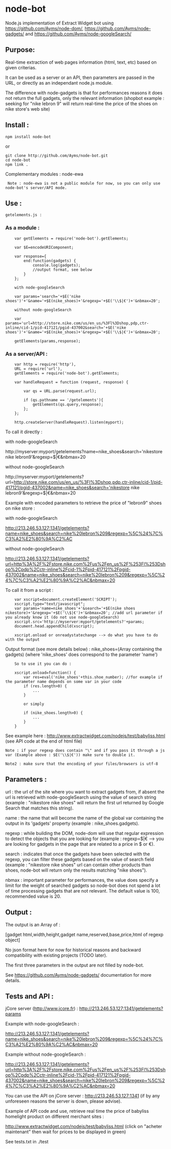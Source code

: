 node-bot
===

Node.js implementation of Extract Widget bot using https://github.com/Ayms/node-dom/, https://github.com/Ayms/node-gadgets/ and https://github.com/Ayms/node-googleSearch/

## Purpose:

Real-time extraction of web pages information (html, text, etc) based on given criterias.

It can be used as a server or an API, then parameters are passed in the URL, or directly as an independant node.js module.

The difference with node-gadgets is that for performances reasons it does not return the full gadgets, only the relevant information (shopbot example : seeking for "nike lebron 9" will return real-time the price of the shoes on nike store's web site)

## Install :

    npm install node-bot

or

    git clone http://github.com/Ayms/node-bot.git
    cd node-bot
    npm link .
	
Complementary modules :
	 node-ewa
	 
	 Note : node-ewa is not a public module for now, so you can only use node-bot's server/API mode. 

## Use :

	getelements.js :
	
### As a module :
	
````
	var getElements = require('node-bot').getElements;
	
	var $E=encodeURIComponent;
	
	var response={
		end:function(gadgets) {
			console.log(gadgets);
			//output format, see below
		}
	};
	
	with node-googleSearch
	
	var params='search='+$E('nike shoes')'+'&name='+$E(nike_shoes)+'&regexp='+$E('\\$|€')+'&nbmax=20';
	
	without node-googleSearch
	
	var params='url=http://store.nike.com/us/en_us/%3Fl%3Dshop,pdp,ctr-inline/cid-1/pid-417121/pgid-437002&search='+$E('nike shoes')'+'&name='+$E(nike_shoes)+'&regexp='+$E('\\$|€')+'&nbmax=20';

	getElements(params,response);
````
### As a server/API :
	
````
	var http = require('http'),  
	URL = require('url'),
	getElements = require('node-bot').getElements;

	var handleRequest = function (request, response) {
	  
		var qs = URL.parse(request.url);
		  
		if (qs.pathname == '/getelements'){
			getElements(qs.query,response);
		};
	};

	http.createServer(handleRequest).listen(myport);
````
To call it directly :

with node-googleSearch

http://myserver:myport/getelements?name=nike_shoes&search='nikestore nike lebron9'&regexp=\$|€&nbmax=20

without node-googleSearch

http://myserver:myport/getelements?url=http://store.nike.com/us/en_us/%3Fl%3Dshop,pdp,ctr-inline/cid-1/pid-417121/pgid-437002&name=nike_shoes&search='nikestore nike lebron9'&regexp=\$|€&nbmax=20

Example with encoded parameters to retrieve the price of "lebron9" shoes on nike store :

with node-googleSearch

http://213.246.53.127:1341/getelements?name=nike_shoes&search=nike%20lebron%209&regexp=%5C%24%7C%C3%A2%E2%80%9A%C2%AC

without node-googleSearch

http://213.246.53.127:1341/getelements?url=http%3A%2F%2Fstore.nike.com%2Fus%2Fen_us%2F%253Fl%253Dshop%2Cpdp%2Cctr-inline%2Fcid-1%2Fpid-417121%2Fpgid-437002&name=nike_shoes&search=nike%20lebron%209&regexp=%5C%24%7C%C3%A2%E2%80%9A%C2%AC&nbmax=20

To call it from a script :

````
	var xscript=document.createElement('SCRIPT');
	xscript.type="text/javascript";
	var params='name=nike_shoes'+'&search='+$E(nike shoes nikestore)+'&regexp='+$E('\\$|€')+'&nbmax=20'; //add url parameter if you already know it (do not use node-googleSearch)
	xscript.src='http://myserver:myport/getelements?'+params;
	document.head.appendChild(xscript);

	xscript.onload or onreadystatechange --> do what you have to do with the output
````

Output format (see more details below) : nike_shoes=(Array containing the gadgets) (where 'nike_shoes' does correspond to the parameter 'name')

````
	So to use it you can do :
	
	xscript.onload=function() {
		var res=eval('nike_shoes'+this.shoe_number); //for example if the parameter name depends on some var in your code
		if (res.length>0) {
			...
		}
		
		or simply
		
		if (nike_shoes.length>0) {
			...
		}
	}
````

See example here : http://www.extractwidget.com/nodejs/test/babyliss.html (see API code at the end of html file)

	Note : if your regexp does contain "\" and if you pass it through a js var (Example above : $E('\\$|€')) make sure to double it.
	
	Note2 : make sure that the encoding of your files/browsers is utf-8

## Parameters :

url : the url of the site where you want to extract gadgets from, if absent the url is retrieved with node-googleSearch using the value of search string (example : "nikestore nike shoes" will return the first url returned by Google Search that matches this string).

name : the name that will become the name of the global var containing the output in its 'gadgets' property (example : nike_shoes.gadgets).

regexp : while building the DOM, node-dom will use that regular expression to detect the objects that you are looking for (example : regexp=\$|€ --> you are looking for gadgets in the page that are related to a price in $ or €).

search : indicates that once the gadgets have been selected with the regexp, you can filter these gadgets based on the value of search field (example : "nikestore nike shoes" url can contain other products than shoes, node-bot will return only the results matching "nike shoes").

nbmax : important parameter for performances, the value does specify a limit for the weight of searched gadgets so node-bot does not spend a lot of time processing gadgets that are not relevant. The default value is 100, recommended value is 20.

## Output :

The output is an Array of :

[gadget html,width,height,gadget name,reserved,base,price,html of regexp object]

No json format here for now for historical reasons and backward compatibility with existing projects (TODO later).

The first three parameters in the output are not filled by node-bot.

See https://github.com/Ayms/node-gadgets/ documentation for more details.
	
## Tests and API :

jCore server (http://www.jcore.fr) : http://213.246.53.127:1341/getelements?params

Example with node-googleSearch :

http://213.246.53.127:1341/getelements?name=nike_shoes&search=nike%20lebron%209&regexp=%5C%24%7C%C3%A2%E2%80%9A%C2%AC&nbmax=20

Example without node-googleSearch :

http://213.246.53.127:1341/getelements?url=http%3A%2F%2Fstore.nike.com%2Fus%2Fen_us%2F%253Fl%253Dshop%2Cpdp%2Cctr-inline%2Fcid-1%2Fpid-417121%2Fpgid-437002&name=nike_shoes&search=nike%20lebron%209&regexp=%5C%24%7C%C3%A2%E2%80%9A%C2%AC&nbmax=20

You can use the API on jCore server : http://213.246.53.127:1341 (if by any unforeseen reasons the server is down, please advise).

Example of API code and use, retrieve real time the price of babyliss homelight product on different merchant sites :

http://www.extractwidget.com/nodejs/test/babyliss.html (click on "acheter maintenant" then wait for prices to be displayed in green)

See tests.txt in ./test
